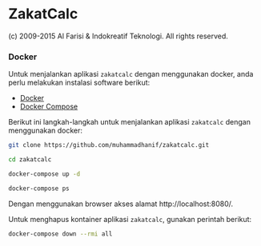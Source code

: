 ZakatCalc
=========
(c) 2009-2015 Al Farisi & Indokreatif Teknologi.
All rights reserved.

### Docker

Untuk menjalankan aplikasi `zakatcalc` dengan menggunakan docker, anda perlu melakukan instalasi software berikut:

* [Docker](https://docs.docker.com/install/)
* [Docker Compose](https://docs.docker.com/compose/install/)

Berikut ini langkah-langkah untuk menjalankan aplikasi `zakatcalc` dengan menggunakan docker:

```bash
git clone https://github.com/muhammadhanif/zakatcalc.git
```
```bash
cd zakatcalc
```
```bash
docker-compose up -d
```
```bash
docker-compose ps
```

Dengan menggunakan browser akses alamat http://localhost:8080/.

Untuk menghapus kontainer aplikasi `zakatcalc`, gunakan perintah berikut:

```bash
docker-compose down --rmi all
```
